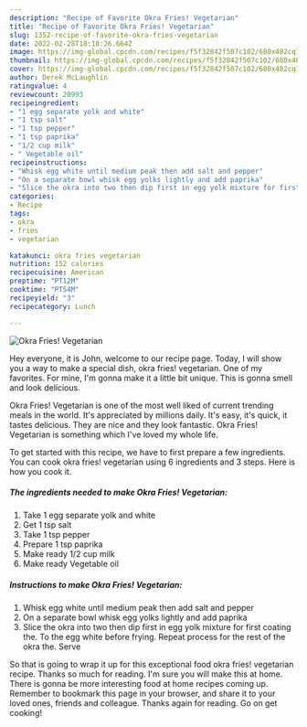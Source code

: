 ```yaml
---
description: "Recipe of Favorite Okra Fries! Vegetarian"
title: "Recipe of Favorite Okra Fries! Vegetarian"
slug: 1352-recipe-of-favorite-okra-fries-vegetarian
date: 2022-02-28T18:18:26.664Z
image: https://img-global.cpcdn.com/recipes/f5f32842f507c102/680x482cq70/okra-fries-vegetarian-recipe-main-photo.jpg
thumbnail: https://img-global.cpcdn.com/recipes/f5f32842f507c102/680x482cq70/okra-fries-vegetarian-recipe-main-photo.jpg
cover: https://img-global.cpcdn.com/recipes/f5f32842f507c102/680x482cq70/okra-fries-vegetarian-recipe-main-photo.jpg
author: Derek McLaughlin
ratingvalue: 4
reviewcount: 20993
recipeingredient:
- "1 egg separate yolk and white"
- "1 tsp salt"
- "1 tsp pepper"
- "1 tsp paprika"
- "1/2 cup milk"
- " Vegetable oil"
recipeinstructions:
- "Whisk egg white until medium peak then add salt and pepper"
- "On a separate bowl whisk egg yolks lightly and add paprika"
- "Slice the okra into two then dip first in egg yolk mixture for first coating the. To the egg white before frying. Repeat process for the rest of the okra the. Serve"
categories:
- Recipe
tags:
- okra
- fries
- vegetarian

katakunci: okra fries vegetarian 
nutrition: 152 calories
recipecuisine: American
preptime: "PT12M"
cooktime: "PT54M"
recipeyield: "3"
recipecategory: Lunch

---
```



![Okra Fries! Vegetarian](https://img-global.cpcdn.com/recipes/f5f32842f507c102/680x482cq70/okra-fries-vegetarian-recipe-main-photo.jpg)

Hey everyone, it is John, welcome to our recipe page. Today, I will show you a way to make a special dish, okra fries! vegetarian. One of my favorites. For mine, I'm gonna make it a little bit unique. This is gonna smell and look delicious.

Okra Fries! Vegetarian is one of the most well liked of current trending meals in the world. It's appreciated by millions daily. It's easy, it's quick, it tastes delicious. They are nice and they look fantastic. Okra Fries! Vegetarian is something which I've loved my whole life.




To get started with this recipe, we have to first prepare a few ingredients. You can cook okra fries! vegetarian using 6 ingredients and 3 steps. Here is how you cook it.

<!--inarticleads1-->

##### The ingredients needed to make Okra Fries! Vegetarian:

1. Take 1 egg separate yolk and white
1. Get 1 tsp salt
1. Take 1 tsp pepper
1. Prepare 1 tsp paprika
1. Make ready 1/2 cup milk
1. Make ready  Vegetable oil




<!--inarticleads2-->

##### Instructions to make Okra Fries! Vegetarian:

1. Whisk egg white until medium peak then add salt and pepper
1. On a separate bowl whisk egg yolks lightly and add paprika
1. Slice the okra into two then dip first in egg yolk mixture for first coating the. To the egg white before frying. Repeat process for the rest of the okra the. Serve




So that is going to wrap it up for this exceptional food okra fries! vegetarian recipe. Thanks so much for reading. I'm sure you will make this at home. There is gonna be more interesting food at home recipes coming up. Remember to bookmark this page in your browser, and share it to your loved ones, friends and colleague. Thanks again for reading. Go on get cooking!
